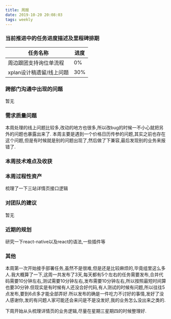 ```yaml
---
title: 周报
date: 2019-10-20 20:08:03
tags: weekly
---
```


### 当前推进中的任务进度描述及里程碑排期

任务名称 | 进度
--- | ---
周边跟团支持询位单流程 | 0%
xplan设计稿遗留/线上问题 | 30%

### 跨部门沟通中出现的问题

暂无

### 需求质量问题

本周处理的线上问题比较多,改动的地方也很多,所以改bug的时候一不小心就把另外的问题也暴露出来了.
本周主要是遇到一个价格日历传参的问题,其实之前也存在这个问题,但是有时候就是别的问题出现了,然后做了下兼容,最后发现别的业务来报错了.

### 本周技术难点及收获



### 本周过程性资产

梳理了一下三站详情页接口逻辑

### 对团队的建议

暂无

### 近期的规划

研究一下react-native以及react的语法,一些插件等

### 其他

本周第一次开始接手部署任务,虽然不是很难,但是还是比较麻烦的,毕竟组里这么多人.我大概算了一下,这周一共发布了3天,每天都有5个左右的任务需要发布,合并代码需要10分钟左右,测试需要10分钟左右,发布需要10分钟左右,所以按照最短时间算也要30分钟.但现实是有时候有人还没合好代码,有人测试的时候有问题,所以往往5点发布,要到6点多才能全部弄好.所以发布的确是一件吃力不讨好的事情,发好了没人感谢你,发的有问题人家可能还会来问是不是没发好,我的业务怎么没出来之类的.

下周开始从头梳理详情页的业务逻辑,尽量在星期三星期四的时候整理好.
